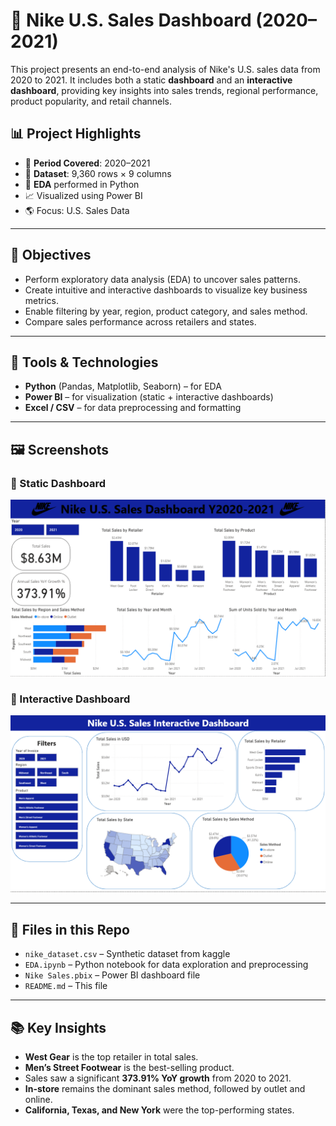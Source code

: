 # 🏀 Nike U.S. Sales Dashboard (2020–2021)

This project presents an end-to-end analysis of Nike's U.S. sales data from 2020 to 2021. It includes both a static **dashboard** and an **interactive dashboard**, providing key insights into sales trends, regional performance, product popularity, and retail channels.

## 📊 Project Highlights

- 📆 **Period Covered**: 2020–2021  
- 🔢 **Dataset**: 9,360 rows × 9 columns  
- 🐍 **EDA** performed in Python  
- 📈 Visualized using Power BI  
- 🌎 Focus: U.S. Sales Data

---

## 📌 Objectives

- Perform exploratory data analysis (EDA) to uncover sales patterns.
- Create intuitive and interactive dashboards to visualize key business metrics.
- Enable filtering by year, region, product category, and sales method.
- Compare sales performance across retailers and states.

---

## 🧪 Tools & Technologies

- **Python** (Pandas, Matplotlib, Seaborn) – for EDA  
- **Power BI** – for visualization (static + interactive dashboards)  
- **Excel / CSV** – for data preprocessing and formatting

---

## 🖼️ Screenshots

### 🔹 Static Dashboard
![Static Dashboard](NikeSalesDashboard.png)

### 🔹 Interactive Dashboard
![Interactive Dashboard](NikeInteractiveDashboard.png)

---

## 📁 Files in this Repo

- `nike_dataset.csv` – Synthetic dataset from kaggle
- `EDA.ipynb` – Python notebook for data exploration and preprocessing
- `Nike Sales.pbix` – Power BI dashboard file
- `README.md` – This file

---

## 📚 Key Insights

- **West Gear** is the top retailer in total sales.
- **Men’s Street Footwear** is the best-selling product.
- Sales saw a significant **373.91% YoY growth** from 2020 to 2021.
- **In-store** remains the dominant sales method, followed by outlet and online.
- **California, Texas, and New York** were the top-performing states.
